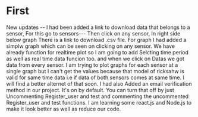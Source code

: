 # First
New updates -- 
I had been added a link to download data that belongs to a sensor, For this go to sensors--- Then click on any sensor, In right side below graph
There is a link to download .csv file.
For graph I had added a simplw graph which can be seen on clicking on any sensor. We have already function for realtime plot so I am going to add Selcting time period as well as real time data funcion too. and when we click on Datas we got data from every sensor. I am trying to plot graphs for each sensor at a single graph but I can't get the values because that model of ricksahw is valid for same time data i.e if data of both sensors comes at same time. I will find a better alternet of that soon.
I had also Added an email verification method in our project. It's on by default. You can turn that off by just Uncommenting Register_user and test and commenting the uncommented Register_user and test functions.
I am learning some react.js and Node.js to make it look better as well as reduce our code.


